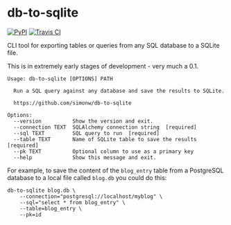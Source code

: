 # db-to-sqlite

[![PyPI](https://img.shields.io/pypi/v/db-to-sqlite.svg)](https://pypi.python.org/pypi/db-to-sqlite)
[![Travis CI](https://travis-ci.org/simonw/db-to-sqlite.svg?branch=master)](https://travis-ci.org/simonw/db-to-sqlite)

CLI tool for exporting tables or queries from any SQL database to a SQLite file.

This is in extremely early stages of development - very much a 0.1.

    Usage: db-to-sqlite [OPTIONS] PATH

      Run a SQL query against any database and save the results to SQLite.

      https://github.com/simonw/db-to-sqlite
    
    Options:
      --version          Show the version and exit.
      --connection TEXT  SQLAlchemy connection string  [required]
      --sql TEXT         SQL query to run  [required]
      --table TEXT       Name of SQLite table to save the results  [required]
      --pk TEXT          Optional column to use as a primary key
      --help             Show this message and exit.

For example, to save the content of the `blog_entry` table from a PostgreSQL database to a local file called `blog.db` you could do this:

    db-to-sqlite blog.db \
        --connection="postgresql://localhost/myblog" \
        --sql="select * from blog_entry" \
        --table=blog_entry \
        --pk=id

